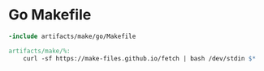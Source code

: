 # Go Makefile

```Makefile
-include artifacts/make/go/Makefile

artifacts/make/%:
	curl -sf https://make-files.github.io/fetch | bash /dev/stdin $*
```
